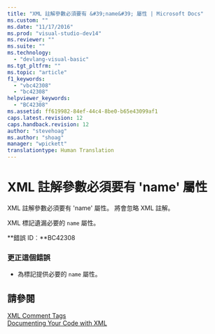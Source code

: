 ```yaml
---
title: "XML 註解參數必須要有 &#39;name&#39; 屬性 | Microsoft Docs"
ms.custom: ""
ms.date: "11/17/2016"
ms.prod: "visual-studio-dev14"
ms.reviewer: ""
ms.suite: ""
ms.technology: 
  - "devlang-visual-basic"
ms.tgt_pltfrm: ""
ms.topic: "article"
f1_keywords: 
  - "vbc42308"
  - "bc42308"
helpviewer_keywords: 
  - "BC42308"
ms.assetid: ff619982-84ef-44c4-8be0-b65e43099af1
caps.latest.revision: 12
caps.handback.revision: 12
author: "stevehoag"
ms.author: "shoag"
manager: "wpickett"
translationtype: Human Translation
---
```

# XML 註解參數必須要有 &#39;name&#39; 屬性
XML 註解參數必須要有 'name' 屬性。 將會忽略 XML 註解。  
  
 XML 標記遺漏必要的 `name` 屬性。  
  
 **錯誤 ID︰**BC42308  
  
### 更正這個錯誤  
  
-   為標記提供必要的 `name` 屬性。  
  
## 請參閱  
 [XML Comment Tags](../../visual-basic/language-reference/xmldoc/recommended-xml-tags-for-documentation-comments.md)   
 [Documenting Your Code with XML](../../visual-basic/programming-guide/program-structure/documenting-your-code-with-xml.md)